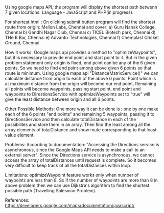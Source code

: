 Using google maps API, the program will display the shortest path betwenn 7 given locations. Language - JavaScript and PHP(in progress).

For shortest.html :
On clicking submit button program will find the shortest route from origin: Mellon Labs, Chennai and cover:
a) Guru Nanak College, Chennai
b) Gandhi Nagar Club, Chennai
c) TICEL Biotech park, Chennai
d) THe B Bar, Chennai
e) Advantix Technologies, Chennai
f) Chemplast Cricket Ground, Chennai

How it works:
Google maps api provides a method to "optimizeWaypoints", but it is necessary to provide end point and start point to it. But in the given problem statement only origin is fixed, end point can be any of the 6 given points. So we need to find end point among above given 6 points so that route is minimum. Using google maps api "DistanceMatrixService()" we can calculate distance from origin to each of the above 6 points. Point which is at maximum distance from the origin will become our end point. Remaining all points will become waypoints, passing start point, end point and waypoints to DirestionsService with optimizeWaypoints set to "true" will give the least distance between origin and all 6 points.

Other Possible Methods:
One more way it can be done is : one by one make each of the 6 points "end points" and remaining 5 waypoints, passing it to DirectionsService and then calculate totalDistance in each of the possibilites and store them in an array. Then find the least among all the array elements of totalDistance and show route corresponding to that least value element.

Problems: According to documentation:
"Accessing the Directions service is asynchronous, since the Google Maps API needs to make a call to an external server".
Since the Directions service is asynchronous, we cannot access the array of totalDistances until request is complete. So it becomes very difficult to keep track of all the totalDistances within loop.

Limitations:
optimizeWaypoint feature works only when number of waypoints are less than 8. So if the number of waypoints are more than 8 in above problem then we can use Dijkstra's algorithm to find the shortest possible path (Travelling Salesman Problem).


References:
https://developers.google.com/maps/documentation/javascript/
